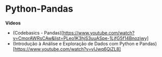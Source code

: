 # Python-Pandas

**Vídeos**
* (Codebasics - Pandas)[https://www.youtube.com/watch?v=CmorAWRsCAw&list=PLeo1K3hjS3uuASpe-1LjfG5f14Bnozjwy]
* (Introdução à Análise e Exploração de Dados com Python e Pandas)[https://www.youtube.com/watch?v=vIJwq6QjZL8]
